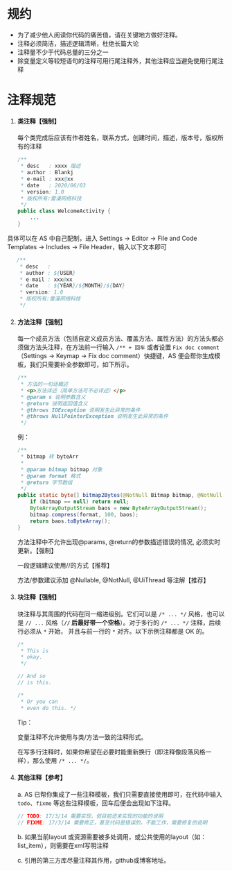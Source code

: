 # 规约

- 为了减少他人阅读你代码的痛苦值，请在关键地方做好注释。
- 注释必须简洁，描述逻辑清晰，杜绝长篇大论
- 注释量不少于代码总量的三分之一
- 除变量定义等较短语句的注释可用行尾注释外，其他注释应当避免使用行尾注释



# 注释规范

1. #### 类注释【强制】

   每个类完成后应该有作者姓名，联系方式，创建时间，描述，版本号，版权所有的注释

   ```java
   /**
    * desc   : xxxx 描述
    * author : Blankj
    * e-mail : xxx@xx
    * date   : 2020/06/03
    * version: 1.0
    * 版权所有:雷漫网络科技
    */
   public class WelcomeActivity {
       ...
   }
   ```
   
具体可以在 AS 中自己配制，进入 Settings -> Editor -> File and Code Templates -> Includes -> File Header，输入以下文本即可
   
```java
   /**
    * desc   :
    * author : ${USER}
    * e-mail : xxx@xx
    * date   : ${YEAR}/${MONTH}/${DAY}
    * version: 1.0
    * 版权所有:雷漫网络科技
    */
   ```
   
   

2. #### 方法注释【强制】

   每一个成员方法（包括自定义成员方法、覆盖方法、属性方法）的方法头都必须做方法头注释，在方法前一行输入 `/** + 回车` 或者设置 `Fix doc comment`（Settings -> Keymap -> Fix doc comment）快捷键，AS 便会帮你生成模板，我们只需要补全参数即可，如下所示。

   ```java
   /**
    * 方法的一句话概述
    * <p>方法详述（简单方法可不必详述）</p>
    * @param s 说明参数含义
    * @return 说明返回值含义
    * @throws IOException 说明发生此异常的条件
    * @throws NullPointerException 说明发生此异常的条件
    */
   ```

   例：

   ```java
   /**
    * bitmap 转 byteArr
    *
    * @param bitmap bitmap 对象
    * @param format 格式
    * @return 字节数组
    */
   public static byte[] bitmap2Bytes(@NotNull Bitmap bitmap, @NotNull CompressFormat format) {
       if (bitmap == null) return null;
       ByteArrayOutputStream baos = new ByteArrayOutputStream();
       bitmap.compress(format, 100, baos);
       return baos.toByteArray();
   }
   ```

   方法注释中不允许出现@params, @return的参数描述错误的情况, 必须实时更新。【强制】

   一段逻辑建议使用//的方式【推荐】

   方法/参数建议添加 @Nullable, @NotNull, @UiThread 等注解【推荐】

   

3. #### 块注释【强制】

   块注释与其周围的代码在同一缩进级别。它们可以是 `/* ... */` 风格，也可以是 `// ...` 风格（**`//` 后最好带一个空格**）。对于多行的 `/* ... */` 注释，后续行必须从 `*` 开始， 并且与前一行的 `*` 对齐。以下示例注释都是 OK 的。

   ```java
   /*
    * This is
    * okay.
    */
   
   // And so
   // is this.
   
   /* 
    * Or you can
    * even do this. */
   ```

   Tip：

   变量注释不允许使用与类/方法一致的注释形式。

   在写多行注释时，如果你希望在必要时能重新换行（即注释像段落风格一样），那么使用 `/* ... */`。

   

4. #### 其他注释【参考】

   a. AS 已帮你集成了一些注释模板，我们只需要直接使用即可，在代码中输入 `todo`、`fixme` 等这些注释模板，回车后便会出现如下注释。

   ```java
   // TODO: 17/3/14 需要实现，但目前还未实现的功能的说明
   // FIXME: 17/3/14 需要修正，甚至代码是错误的，不能工作，需要修复的说明
   ```

   b. 如果当前layout 或资源需要被多处调用，或公共使用的layout（如：list_item），则需要在xml写明注释

   c. 引用的第三方库尽量注释其作用，github或博客地址。
